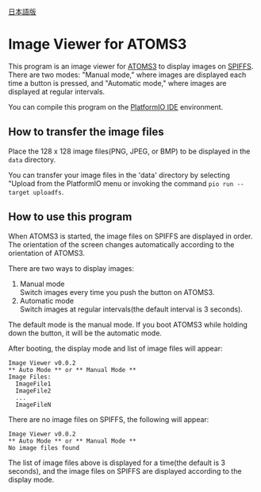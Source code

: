 [日本語版](README_ja_JP.md)

# Image Viewer for ATOMS3

This program is an image viewer for [ATOMS3](https://shop.m5stack.com/products/atoms3-dev-kit-w-0-85-inch-screen?variant=43676991258881) to display images on [SPIFFS](https://docs.espressif.com/projects/esp-idf/en/latest/esp32s3/api-reference/storage/spiffs.html). There are two modes: "Manual mode," where images are displayed each time a button is pressed, and "Automatic mode," where images are displayed at regular intervals.

You can compile this program on the [PlatformIO IDE](https://platformio.org/platformio-ide) environment.

## How to transfer the image files

Place the 128 x 128 image files(PNG, JPEG, or BMP) to be displayed in the `data` directory.

You can transfer your image files in the 'data' directory by selecting "Upload from the PlatformIO menu or invoking the command `pio run --target uploadfs`.

## How to use this program

When ATOMS3 is started, the image files on SPIFFS are displayed in order. The orientation of the screen changes automatically according to the orientation of ATOMS3.

There are two ways to display images:

1. Manual mode  
   Switch images every time you push the button on ATOMS3.
2. Automatic mode  
   Switch images at regular intervals(the default interval is 3 seconds).

The default mode is the manual mode. If you boot ATOMS3 while holding down the button, it will be the automatic mode.

After booting, the display mode and list of image files will appear:

```text
Image Viewer v0.0.2
** Auto Mode ** or ** Manual Mode **
Image Files:
  ImageFile1
  ImageFile2
  ...
  ImageFileN
```

There are no image files on SPIFFS, the following will appear:

```text
Image Viewer v0.0.2
** Auto Mode ** or ** Manual Mode **
No image files found
```

The list of image files above is displayed for a time(the default is 3 seconds), and the image files on SPIFFS are displayed according to the display mode.

